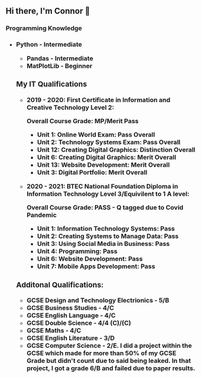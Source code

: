<h2> Hi there, I'm Connor 👋 </h3>

<h3> Programming Knowledge <h3>
    <ul>
        <li> Python - Intermediate </li>
            <ul>
                <li> Pandas - Intermediate </li>
                <li> MatPlotLib - Beginner </li>
            </ul>
<h3> My IT Qualifications </h3>
    <ul>
        <li> 2019 - 2020: First Certificate in Information and Creative Technology Level 2: </li>
        <p> Overall Course Grade: MP/Merit Pass</p>
        <Character Reference Available for this time period.>
            <ul>
                <li> Unit 1: Online World Exam: Pass Overall </li>
                <li> Unit 2: Technology Systems Exam: Pass Overall </li>
                <li> Unit 12: Creating Digital Graphics: Distinction Overall </li>
                <li> Unit 6: Creating Digital Graphics: Merit Overall </li>
                <li> Unit 13: Website Development: Merit Overall </li>
                <li> Unit 3: Digital Portfolio: Merit Overall </li>
            </ul> 
            <p></p>
        <li> 2020 - 2021: BTEC National Foundation Diploma in Information Technology Level 3/Equivilent to 1 A level: </li>
            <p>Overall Course Grade: PASS - Q tagged due to Covid Pandemic </p>
            <ul>
                <li> Unit 1: Information Technology Systems: Pass </li>
                <li> Unit 2: Creating Systems to Manage Data: Pass </li>
                <li> Unit 3: Using Social Media in Business: Pass </li>
                <li> Unit 4: Programming: Pass </li>
                <li> Unit 6: Website Development: Pass </li>
                <li> Unit 7: Mobile Apps Development: Pass </li>
            </ul>
        <p></p> 
<!--        <li> 2021 - 2022: BTEC National Extended Diploma in Information Technology Level 3/Equivilent to 2 A levels: </li>
            <p> Overall Course Grade: MMP/Merit,Merit,Pass </p>
            <ul>
                <li> Unit 11: Cyber Security and Incident Management Exam March 2022: P/Pass Overall </li>
                <li> Unit 14: IT Service Delivery Exam May 2022: </li>
                <li> Unit 9: Project Managment: Distinction Overall </li>
                <li> Unit 13: Software Testing: </li>
                <li> Unit 19: Internet of Things: </li>
                <li> Unit 12: IT Support and Management: Pass Overall </li>
                <li> Unit 8: Computer Games Development: Failed Unit </li>
            </ul> -->
   </ul> 
    
<h3> Additonal Qualifications: </h3>
    <ul> 
        <li> GCSE Design and Technology Electrionics - 5/B </li>
        <li> GCSE Business Studies - 4/C </li>
        <li> GCSE English Language - 4/C </li>
        <li> GCSE Double Science - 4/4 (C)/(C) </li>
        <li> GCSE Maths - 4/C </li>
        <li> GCSE English Literature - 3/D </li>
        <li> GCSE Computer Science - 2/E. I did a project within the GCSE which made for more than 50% of my GCSE Grade but didn't count due to said being leaked. In that project, I got a grade 6/B and failed due to paper results.</li>
        
<!-- <h3> My programming Projects <h3> 
        <ul>
            <li></li>
            <li></li>
            <li></li>
        </ul>
-->
        
        
